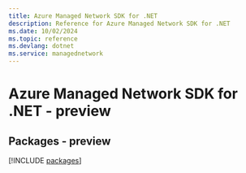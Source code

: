```yaml
---
title: Azure Managed Network SDK for .NET
description: Reference for Azure Managed Network SDK for .NET
ms.date: 10/02/2024
ms.topic: reference
ms.devlang: dotnet
ms.service: managednetwork
---
```

# Azure Managed Network SDK for .NET - preview
## Packages - preview
[!INCLUDE [packages](managed-network-index.md)]
